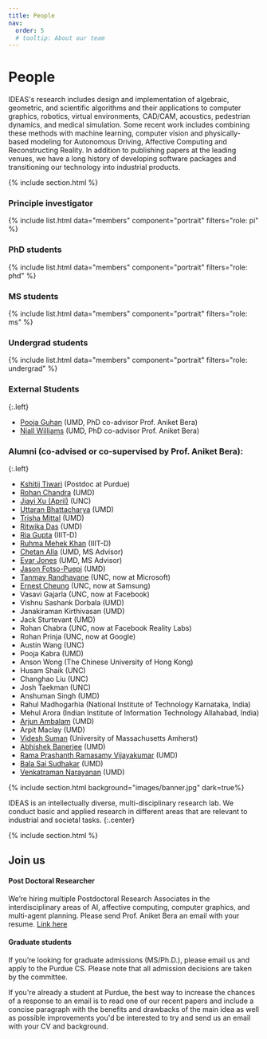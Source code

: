 ```yaml
---
title: People
nav:
  order: 5
  # tooltip: About our team
---
```


# <i class="fas fa-users"></i>People

IDEAS's research includes design and implementation of algebraic, geometric, and scientific algorithms and their applications to computer graphics, robotics, virtual environments, CAD/CAM, acoustics, pedestrian dynamics, and medical simulation. Some recent work includes combining these methods with machine learning, computer vision and physically-based modeling for Autonomous Driving, Affective Computing and Reconstructing Reality. In addition to publishing papers at the leading venues, we have a long history of developing software packages and transitioning our technology into industrial products.


{% include section.html %}

### Principle investigator

{%
  include list.html
  data="members"
  component="portrait"
  filters="role: pi"
%}

<!-- ### Postdoctoral researcher

{%
  include list.html
  data="members"
  component="portrait"
  filters="role: postdoc"
%} -->


### PhD students

{%
  include list.html
  data="members"
  component="portrait"
  filters="role: phd"
%}

### MS students

{%
  include list.html
  data="members"
  component="portrait"
  filters="role: ms"
%}

### Undergrad students

{%
  include list.html
  data="members"
  component="portrait"
  filters="role: undergrad"
%}


### External Students
{:.left}

- [Pooja Guhan](https://www.cs.umd.edu/people/pguhan) (UMD, PhD co-advisor Prof. Aniket Bera)
- [Niall Williams](https://www.cs.umd.edu/people/niallw) (UMD, PhD co-advisor Prof.  Aniket Bera)

### Alumni (co-advised or co-supervised by Prof. Aniket Bera):
{:.left}

- [Kshitij Tiwari](https://kshitijtiwari.com/) (Postdoc at Purdue)
- [Rohan Chandra](https://www.cs.umd.edu/people/rchandr1) (UMD)
- [Jiayi Xu (April)](https://www.linkedin.com/in/jiayixuu/) (UNC)
- [Uttaran Bhattacharya](https://www.cs.umd.edu/~uttaranb/) (UMD)
- [Trisha Mittal](https://www.cs.umd.edu/~trisha/) (UMD)
- [Ritwika Das](https://www.linkedin.com/in/ritwika-das) (UMD)
- [Ria Gupta](https://www.cs.purdue.edu/homes/ab/#) (IIIT-D)
- [Ruhma Mehek Khan](https://www.cs.purdue.edu/homes/ab/#) (IIIT-D)
- [Chetan Alla](http://chetanalla.com/) (UMD, MS Advisor)
- [Evar Jones](https://twitter.com/jonesevar?lang=en) (UMD, MS Advisor)
- [Jason Fotso-Puepi](https://www.linkedin.com/in/jason-fotso/) (UMD)
- [Tanmay Randhavane](http://scholar.google.com/citations?user=IwLdNBQAAAAJ&hl=en) (UNC, now at Microsoft)
- [Ernest Cheung](https://scholar.google.com.hk/citations?user=5mSGPVIAAAAJ&hl=en) (UNC, now at Samsung)
- Vasavi Gajarla (UNC, now at Facebook)
- Vishnu Sashank Dorbala (UMD)
- Janakiraman Kirthivasan (UMD)
- Jack Sturtevant (UMD)
- Rohan Chabra (UNC, now at Facebook Reality Labs)
- Rohan Prinja (UNC, now at Google)
- Austin Wang (UNC)
- Pooja Kabra (UMD)
- Anson Wong (The Chinese University of Hong Kong)
- Husam Shaik (UNC)
- Changhao Liu (UNC)
- Josh Taekman (UNC)
- Anshuman Singh (UMD)
- Rahul Madhogarhia (National Institute of Technology Karnataka, India)
- Mehul Arora (Indian Institute of Information Technology Allahabad, India)
- [Arjun Ambalam](https://www.linkedin.com/in/arjunsrinivasana) (UMD)
- Arpit Maclay (UMD)
- [Videsh Suman](https://sumanvid97.github.io/about) (University of Massachusetts Amherst)
- [Abhishek Banerjee](https://www.linkedin.com/in/abhi-banerjee-50) (UMD)
- [Rama Prashanth Ramasamy Vijayakumar](https://www.researchgate.net/profile/Rama-Prashanth-Ramasamy-Vijayakumar-2) (UMD)
- [Bala Sai Sudhakar](https://scholar.google.com/citations?user=g8C4kkcAAAAJ&hl=en) (UMD)
- [Venkatraman Narayanan](https://scholar.google.com/citations?user=kzirGLwAAAAJ&hl=en) (UMD)

{% include section.html background="images/banner.jpg" dark=true%}

IDEAS is an intellectually diverse, multi-disciplinary research lab. We conduct basic and applied research in different areas that are relevant to industrial and societal tasks.
{:.center}

{% include section.html %}

## Join us

#### Post Doctoral Researcher

We’re hiring multiple Postdoctoral Research Associates in the interdisciplinary areas of AI, affective computing, computer graphics, and multi-agent planning. Please send Prof. Aniket Bera an email with your resume. [Link here](https://www.cs.purdue.edu/homes/ab/postdoc.pdf)

#### Graduate students

If you’re looking for graduate admissions (MS/Ph.D.), please email us and apply to the Purdue CS. Please note that all admission decisions are taken by the committee.

If you're already a student at Purdue, the best way to increase the chances of a response to an email is to read one of our recent papers and include a concise paragraph with the benefits and drawbacks of the main idea as well as possible improvements you'd be interested to try and send us an email with your CV and background.

<!-- {% include link.html type="external" link="https://google.com/" text="Apply Now" icon="" style="button" %}
{:.center} -->
